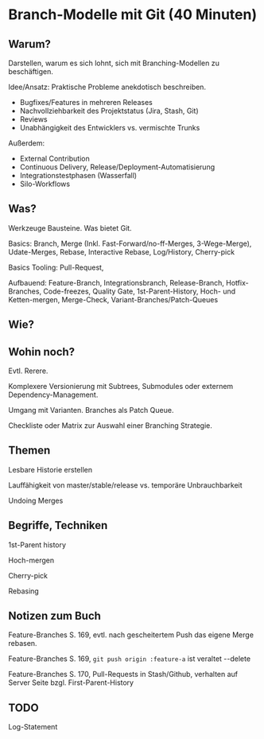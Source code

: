 Branch-Modelle mit Git (40 Minuten)
===========================

Warum?
------

Darstellen, warum es sich lohnt, sich mit Branching-Modellen zu beschäftigen.

Idee/Ansatz: Praktische Probleme anekdotisch beschreiben.

 * Bugfixes/Features in mehreren Releases
 * Nachvollziehbarkeit des Projektstatus (Jira, Stash, Git)
 * Reviews
 * Unabhängigkeit des Entwicklers vs. vermischte Trunks

Außerdem:

 * External Contribution
 * Continuous Delivery, Release/Deployment-Automatisierung
 * Integrationstestphasen (Wasserfall)
 * Silo-Workflows

Was?
----

Werkzeuge Bausteine. Was bietet Git.

Basics: Branch, Merge (Inkl. Fast-Forward/no-ff-Merges, 3-Wege-Merge), Udate-Merges, Rebase, Interactive Rebase, Log/History, Cherry-pick

Basics Tooling: Pull-Request,

Aufbauend: Feature-Branch, Integrationsbranch, Release-Branch, Hotfix-Branches, Code-freezes, Quality Gate, 1st-Parent-History, Hoch- und Ketten-mergen, Merge-Check, Variant-Branches/Patch-Queues

Wie?
----



Wohin noch?
-----------

Evtl. Rerere.

Komplexere Versionierung mit Subtrees, Submodules oder externem Dependency-Management.

Umgang mit Varianten. Branches als Patch Queue.


Checkliste oder Matrix zur Auswahl einer Branching Strategie.

Themen
------

Lesbare Historie erstellen

Lauffähigkeit von master/stable/release vs. temporäre Unbrauchbarkeit

Undoing Merges

Begriffe, Techniken
-------------------

1st-Parent history

Hoch-mergen

Cherry-pick

Rebasing

Notizen zum Buch
----------------

Feature-Branches S. 169, evtl. nach gescheitertem Push das eigene Merge rebasen.

Feature-Branches S. 169, `git push origin :feature-a` ist veraltet --delete

Feature-Branches S. 170, Pull-Requests in Stash/Github, verhalten auf Server Seite bzgl. First-Parent-History

TODO
----



Log-Statement
